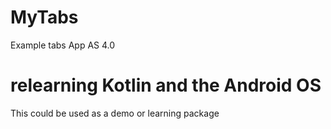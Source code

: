 # MyTabs
Example tabs App AS 4.0 
# relearning Kotlin and the Android OS 
This could be used as a demo or learning package 
